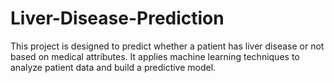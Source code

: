 # Liver-Disease-Prediction
This project is designed to predict whether a patient has liver disease or not based on medical attributes. It applies machine learning techniques to analyze patient data and build a predictive model.
